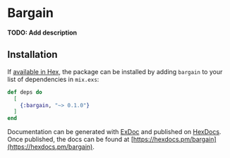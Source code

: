# Bargain

**TODO: Add description**

## Installation

If [available in Hex](https://hex.pm/docs/publish), the package can be installed
by adding `bargain` to your list of dependencies in `mix.exs`:

```elixir
def deps do
  [
    {:bargain, "~> 0.1.0"}
  ]
end
```

Documentation can be generated with [ExDoc](https://github.com/elixir-lang/ex_doc)
and published on [HexDocs](https://hexdocs.pm). Once published, the docs can
be found at [https://hexdocs.pm/bargain](https://hexdocs.pm/bargain).

